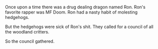 Once upon a time there was a drug dealing dragon named Ron. Ron's favorite rapper was MF Doom. Ron had a nasty habit of molesting hedgehogs.

But the hedgehogs were sick of Ron's shit. They called for a council of all the woodland critters.  

So the council gathered.
